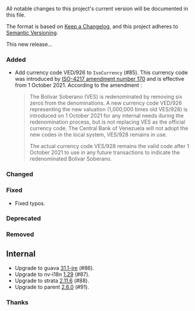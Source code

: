 All notable changes to this project's current version will be documented in this file.

The format is based on [Keep a Changelog](https://keepachangelog.com/en/1.0.0/), and this project adheres
to [Semantic Versioning](https://semver.org/spec/v2.0.0.html).

This new release…

### Added

- Add currency code VED/926 to `IsoCurrency` (#85). This currency code was introduced by
  [ISO-4217 amendment number 170](https://www.currency-iso.org/dam/downloads/dl_currency_iso_amendment_170.pdf) and is
  effective from 1 October 2021. According to the amendment :
  > The Bolívar Soberano (VES) is redenominated by removing six zeros from the denominations. A new currency code
  > VED/926 representing the new valuation (1,000,000 times old VES/928) is introduced on 1 October 2021 for any
  > internal needs during the redenomination process, but is not replacing VES as the official currency code. The
  > Central Bank of Venezuela will not adopt the new codes in the local system, VES/928 remains in use.
  >
  > The actual currency code VES/928 remains the valid code after 1 October 2021 to use in any future
  > transactions to indicate the redenominated Bolívar Soberano.

### Changed

### Fixed

- Fixed typos.

### Deprecated

### Removed

## Internal

- Upgrade to guava [31.1-jre](https://github.com/google/guava/releases/tag/v31.1) (#86).
- Upgrade to nv-i18n [1.29](https://github.com/TakahikoKawasaki/nv-i18n/blob/master/CHANGES.md#129-2021-08-26) (#87).
- Upgrade to strata [2.11.6](https://github.com/OpenGamma/Strata/releases/tag/v2.11.6) (#88).
- Upgrade to parent [2.6.0](https://github.com/marcwrobel/parent/releases/tag/v2.6.0) (#91).

### Thanks
